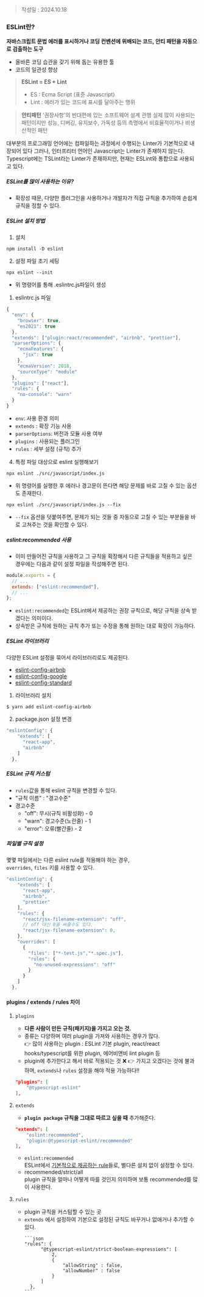 >작성일 : 2024.10.18

### ESLint란?

__자바스크립트 문법 에러를 표시하거나 코딩 컨벤션에 위배되는 코드, 안티 패턴을 자동으로 검출하는 도구__
- 올바른 코딩 습관을 갖기 위해 돕는 유용한 툴
- 코드의 일관성 향상

> **ESLint = ES + Lint**
> - ES : Ecma Script (표준 Javascript)
> - Lint : 에러가 있는 코드에 표시를 달아주는 행위

>**안티패턴**
>'권장사항'의 반대편에 있는 소프트웨어 설계 관행
>실제 많이 사용되는 패턴이지만 성능, 디버깅, 유지보수, 가독성 등의 측명에서 비효율적이거나 비생산적인 패턴

대부분의 프로그래밍 언어에는 컴파일하는 과정에서 수행되는 Linter가 기본적으로 내장되어 있다
그러나, 인터프리터 언어인 Javascript는 Linter가 존재하지 않는다.
Typescript에는 TSLint라는 Linter가 존재하지만, 현재는 ESLint와 통합으로 사용되고 있다.

##### ESLint를 많이 사용하는 이유?
- 확장성 때문, 다양한 플러그인을 사용하거나 개발자가 직접 규칙을 추가하여 손쉽게 규칙을 정할 수 있다.

##### ESLint 설치 방법
1. 설치
```
npm install -D eslint
```

2. 설정 파일 초기 세팅
```
npx eslint --init
```
- 위 명령어를 통해 .eslintrc.js파일이 생성

1. eslintrc.js 파일
```js
{
  "env": {
    "browser": true,
    "es2021": true
  },
  "extends": ["plugin:react/recommended", "airbnb", "prettier"],
  "parserOptions": {
    "ecmaFeatures": {
      "jsx": true
    },
    "ecmaVersion": 2018,
    "sourceType": "module"
  },
  "plugins": ["react"],
  "rules": {
    "no-console": "warn"
  }
}
```
- `env`: 사용 환경 의미
- `extends` : 확장 기능 사용
- `parserOptions`: 버전과 모듈 사용 여부
- `plugins` : 사용되는 플러그인
- `rules` : 세부 설정 (규칙) 추가

4. 특정 파일 대상으로 eslint 실행해보기
```null
npx eslint ./src/javascript/index.js
```
- 위 명령어를 실행한 후 에러나 경고문이 뜬다면 해당 문제를 바로 고칠 수 있는 옵션도 존재한다.

```null
npx eslint ./src/javascript/index.js --fix
```
- `--fix` 옵션을 덧붙여주면, 문제가 되는 것들 중 자동으로 고칠 수 있는 부분들을 바로 고쳐주는 것을 확인할 수 있다.

##### eslint:recommended 사용
- 이미 만들어진 규칙을 사용하고 그 규칙을 확장해서 다른 규칙들을 적용하고 싶은 경우에는 다음과 같이 설정 파일을 작성해주면 된다.
```js
module.exports = {
  // ...
  extends: ["eslint:recommended"],
  // ...
};
```
- `eslint:recommended`는 ESLint에서 제공하는 권장 규칙으로, 해당 규칙을 상속 받겠다는 의미이다.
- 상속받은 규칙에 원하는 규칙 추가 또는 수정을 통해 원하는 대로 확장이 가능하다.

##### ESLint 라이브러리
다양한 ESLint 설정을 묶어서 라이브러리로도 제공된다.
- [eslint-config-airbnb](https://www.npmjs.com/package/eslint-config-airbnb)
- [eslint-config-google](https://www.npmjs.com/package/eslint-config-google)
- [eslint-config-standard](https://www.npmjs.com/package/eslint-config-standard)

1. 라이브러리 설치
```null
$ yarn add eslint-config-airbnb
```

2. package.json 설정 변경
```js
"eslintConfig": {
    "extends": [
      "react-app",
      "airbnb"
    ]
  },
```

##### ESLint 규칙 커스텀
- `rules`값을 통해 eslint 규칙을 변경할 수 있다.
- "규칙 이름" : "경고수준"
- 경고수준
	- "off": 무시(규칙 비활성화) - 0
	- "warn": 경고수준(노란줄) - 1
	- "error": 오류(빨간줄) - 2

##### 파일별 규칙 설정
몇몇 파일에서는 다른 eslint rule를 적용해야 하는 경우,  
`overrides`, `files` 키를 사용할 수 있다.

```js
"eslintConfig": {
    "extends": [
      "react-app",
      "airbnb",
      "prettier"
    ],
    "rules": {
      "react/jsx-filename-extension": "off",
      // off 대신 0을 써줄수도 있다.  
      "react/jsx-filename-extension": 0,
    },
    "overrides": [
      {
        "files": ["*-test.js","*.spec.js"],
        "rules": {
          "no-unused-expressions": "off"
        }
      }
    ]
  },
```

#### plugins / extends / rules 차이
1. `plugins`
    - **다른 사람이 만든 규칙(패키지)을 가지고 오는 것.**
    - 종류는 다양하며 여러 plugin을 가져와 사용하는 경우가 많다.  
        👉 많이 사용하는 plugin : ESLint 기본 plugin, react/react hooks/typescript를 위한 plugin, 에어비앤비 lint plugin 등
    - plugin에 추가한다고 해서 바로 적용되는 것 ❌
        👉 가지고 오겠다는 것에 불과하며, `extends`나 `rules` 설정을 해야 적용 가능하다!!

    ```json
    "plugins": [
        "@typescript-eslint"
    ],
    ```
    
2. `extends`
    - **`plugin package` 규칙을 그대로 따르고 싶을 때** 추가해준다.
    
    ```json
    "extends": [
        "eslint:recommended",
        "plugin:@typescript-eslint/recommended"
    ],
    ```
    
    - `eslint:recommended`  
        ESLint에서 [기본적으로 제공하는 rule](https://eslint.org/docs/latest/rules/)들로, 별다른 설치 없이 설정할 수 있다.
    - recommended/strict/all  
        plugin 규칙을 얼마나 어떻게 따를 것인지 의미하며 보통 recommended를 많이 사용한다.  
          
3. `rules`
    - plugin 규칙을 커스텀할 수 있는 곳
    - `extends` 에서 설정하여 기본으로 설정된 규칙도 바꾸거나 없애거나 추가할 수 있다.
        ````null
        ```json
        "rules": {
              "@typescript-eslint/strict-boolean-expressions": [
                  2,
                  {
                      "allowString" : false,
                      "allowNumber" : false
                  }
              ]
          },
        ```
        ````
        